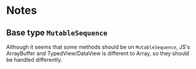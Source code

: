 # Notes

## Base type `MutableSequence`

Although it seems that some methods should be on `MutableSequence`, JS's ArrayBuffer and TypedView/DataView is different to Array, so they should be handled differently.  
